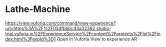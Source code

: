 # Lathe-Machine
https://view.vuforia.com/command/view-experience?url=https%3A%2F%2F034fbbbc44a32362.studio-trial.vuforia.io%2FExperienceService%2Fcontent%2Fprojects%2Flol%2Findex.html%3FexpId%3D1
Open in Vuforia View to experience AR
